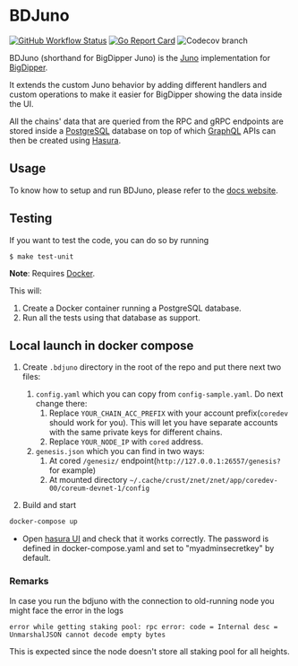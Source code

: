 # BDJuno

[![GitHub Workflow Status](https://img.shields.io/github/workflow/status/forbole/bdjuno/Tests)](https://github.com/forbole/bdjuno/actions?query=workflow%3ATests)
[![Go Report Card](https://goreportcard.com/badge/github.com/forbole/bdjuno)](https://goreportcard.com/report/github.com/forbole/bdjuno)
![Codecov branch](https://img.shields.io/codecov/c/github/forbole/bdjuno/cosmos/v0.40.x)

BDJuno (shorthand for BigDipper Juno) is the [Juno](https://github.com/forbole/juno) implementation
for [BigDipper](https://github.com/forbole/big-dipper).

It extends the custom Juno behavior by adding different handlers and custom operations to make it easier for BigDipper
showing the data inside the UI.

All the chains' data that are queried from the RPC and gRPC endpoints are stored inside
a [PostgreSQL](https://www.postgresql.org/) database on top of which [GraphQL](https://graphql.org/) APIs can then be
created using [Hasura](https://hasura.io/).

## Usage

To know how to setup and run BDJuno, please refer to
the [docs website](https://docs.bigdipper.live/cosmos-based/parser/overview/).

## Testing

If you want to test the code, you can do so by running

```shell
$ make test-unit
```

**Note**: Requires [Docker](https://docker.com).

This will:

1. Create a Docker container running a PostgreSQL database.
2. Run all the tests using that database as support.

## Local launch in docker compose

1. Create `.bdjuno` directory in the root of the repo and put there next two files:
   1. `config.yaml` which you can copy from `config-sample.yaml`. Do next change there:
      1. Replace `YOUR_CHAIN_ACC_PREFIX` with your account prefix(`coredev` should work for you). This will let you have separate accounts with the same private keys for different chains.
      2. Replace `YOUR_NODE_IP` with `cored` address.
   2. `genesis.json` which you can find in two ways:
      1. At cored `/genesiz/` endpoint(`http://127.0.0.1:26557/genesis?` for example)
      2. At mounted directory `~/.cache/crust/znet/znet/app/coredev-00/coreum-devnet-1/config`
   
2. Build and start
```bash
docker-compose up
```

* Open [hasura UI](http://localhost:8080/console) and check that it works correctly.
The password is defined in docker-compose.yaml and set to "myadminsecretkey" by default.

### Remarks

In case you run the bdjuno with the connection to old-running node you might face the error in the logs
```
error while getting staking pool: rpc error: code = Internal desc = UnmarshalJSON cannot decode empty bytes
```

This is expected since the node doesn't store all staking pool for all heights. 
